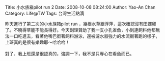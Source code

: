 Title: 小水族箱pilot run 2
Date: 2008-10-08 08:24:00
Author: Yao-An Chan
Category: Life@TW
Tags: 台灣生活點滴


<div class='post'>
昨天進行了第二次的小水族箱pilot run ，幾根水草跟浮萍，這次確認沒有田螺卵了。不曉得草能不能長得好。今天副理贊助了我一支小孔雀魚，小到連飼料他都無法一口吃進去，看著他嘴巴銜著飼料游泳，還被濾水器強力的水流衝著跑的樣子，上班真的是很有樂趣耶～哈哈哈！<br /><br />對了，我上班還是很認真的，強調一下，我不是只專心在看魚而已。</div>
